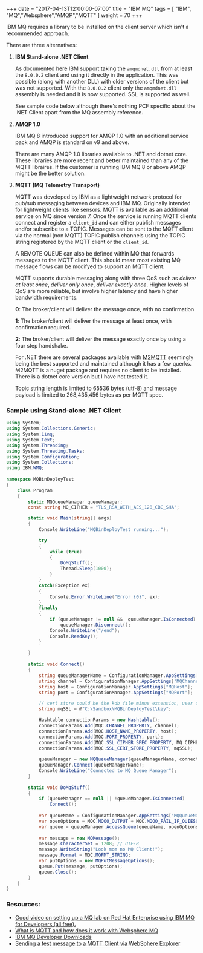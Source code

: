 +++
date = "2017-04-13T12:00:00-07:00"
title = "IBM MQ"
tags = [ "IBM", "MQ","Websphere","AMQP","MQTT" ]
weight = 70
+++

IBM MQ requires a library to be installed on the client server which isn't a recommended approach.

There are three alternatives:

1. **IBM Stand-alone .NET Client**

    As documented [here](https://www.ibm.com/support/knowledgecenter/en/SSFKSJ_8.0.0/com.ibm.mq.dev.doc/q123550_.htm) IBM support taking the `amqmdnet.dll` from at least the `8.0.0.2` client and using it directly in the application. This was possible (along with another DLL) with older versions of the client but was not supported. With the `8.0.0.2` client only the `amqmdnet.dll` assembly is needed and it is now supported. SSL is supported as well.

    See sample code below although there's nothing PCF specific about the .NET Client apart from the MQ assembly reference.

2. **AMQP 1.0**

    IBM MQ 8 introduced support for AMQP 1.0 with an additional service pack and AMQP is standard on v9 and above.

    There are many AMQP 1.0 libraries available to .NET and dotnet core. These libraries are more recent and better maintained than any of the MQTT libraires. If the customer is running IBM MQ 8 or above AMQP might be the better solution.

3. **MQTT (MQ Telemetry Transport)**

    MQTT was developed by IBM as a lightweight network protocol for pub/sub messaging between devices and IBM MQ. Originally intended for lightweight clients like sensors. MQTT is available as an additional service on MQ since version 7. Once the service is running MQTT clients connect and register a `client_id` and can either publish messages and/or subscribe to a TOPIC. Messages can be sent to the MQTT client via the normal (non MQTT) TOPIC publish channels using the TOPIC string registered by the MQTT client or the `client_id`.

    A REMOTE QUEUE can also be defined within MQ that forwards messages to the MQTT client. This should mean most existing MQ message flows can be modifyed to support an MQTT client.

    MQTT supports durable messaging along with three QoS such as *deliver at least once*, *deliver only once*, *deliver exactly once*.
    Higher levels of QoS are more reliable, but involve higher latency and have higher bandwidth requirements.

    **0**: The broker/client will deliver the message once, with no confirmation.

    **1**: The broker/client will deliver the message at least once, with confirmation required.

    **2**: The broker/client will deliver the message exactly once by using a four step handshake.

    For .NET there are several packages available with [M2MQTT](http://www.eclipse.org/paho/clients/dotnet/) seemingly being the best supported and maintained although it has a few querks. M2MQTT is a nuget package and requires no client to be installed. There is a dotnet core version but I have not tested it.

    Topic string length is limited to 65536 bytes (utf-8) and message payload is limited to 268,435,456 bytes as per MQTT spec.

### Sample using Stand-alone .NET Client

```c#
using System;
using System.Collections.Generic;
using System.Linq;
using System.Text;
using System.Threading;
using System.Threading.Tasks;
using System.Configuration;
using System.Collections;
using IBM.WMQ;
 
namespace MQBinDeployTest
{
    class Program
    {
        static MQQueueManager queueManager;
        const string MQ_CIPHER = "TLS_RSA_WITH_AES_128_CBC_SHA";

        static void Main(string[] args)
        {
            Console.WriteLine("MQBinDeployTest running...");

            try
            {
                while (true)
                {
                    DoMqStuff();
                    Thread.Sleep(1000);
                }
            }
            catch(Exception ex)
            {
                Console.Error.WriteLine("Error {0}", ex);
            }
            finally
            {
                if (queueManager != null &&  queueManager.IsConnected)
                    queueManager.Disconnect();
                Console.WriteLine("/end");
                Console.ReadKey();
            }
 
        }
 
        static void Connect()
        {
            string queueManagerName = ConfigurationManager.AppSettings["MQQueueManager"];
            string channel = ConfigurationManager.AppSettings["MQChannel"];
            string host = ConfigurationManager.AppSettings["MQHost"];
            string port = ConfigurationManager.AppSettings["MQPort"];

            // cert store could be the kdb file minus extension, user or server cert store
            string mqSSL = @"C:\Sandbox\MQBinDeployTest\key";

            Hashtable connectionParams = new Hashtable();
            connectionParams.Add(MQC.CHANNEL_PROPERTY, channel);
            connectionParams.Add(MQC.HOST_NAME_PROPERTY, host);
            connectionParams.Add(MQC.PORT_PROPERTY, port);
            connectionParams.Add(MQC.SSL_CIPHER_SPEC_PROPERTY, MQ_CIPHER);
            connectionParams.Add(MQC.SSL_CERT_STORE_PROPERTY, mqSSL);
 
            queueManager = new MQQueueManager(queueManagerName, connectionParams);
            queueManager.Connect(queueManagerName);
            Console.WriteLine("Connected to MQ Queue Manager");
        }
 
        static void DoMqStuff()
        {
            if (queueManager == null || !queueManager.IsConnected)
                Connect();
 
            var queueName = ConfigurationManager.AppSettings["MQQueueName"]; ;
            var openOptions = MQC.MQOO_OUTPUT + MQC.MQOO_FAIL_IF_QUIESCING;
            var queue = queueManager.AccessQueue(queueName, openOptions);
 
            var message = new MQMessage();
            message.CharacterSet = 1208; // UTF-8
            message.WriteString("Look mom no MQ Client!");
            message.Format = MQC.MQFMT_STRING;
            var putOptions = new MQPutMessageOptions();
            queue.Put(message, putOptions);
            queue.Close();
        }
    }
}
```

### Resources:

* [Good video on setting up a MQ lab on Red Hat Enterprise using IBM MQ for Developers (all free).](https://www.imwuc.org/blog/trob)
* [What is MQTT and how does it work with Websphere MQ](https://www.ibm.com/developerworks/community/blogs/aimsupport/entry/what_is_mqtt_and_how_does_it_work_with_websphere_mq?lang=en)
* [IBM MQ Developer Downloads](https://www.ibm.com/developerworks/community/blogs/messaging/entry/downloads?lang=en)
* [Sending a test message to a MQTT Client via WebSphere Explorer](https://www.ibm.com/support/knowledgecenter/en/SSFKSJ_7.5.0/com.ibm.mq.pro.doc/q002910_.htm)
